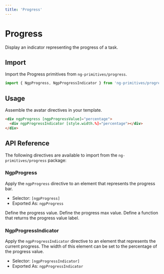 ```yaml
---
title: 'Progress'
---
```


# Progress

Display an indicator representing the progress of a task.

<docs-example name="progress"></docs-example>

## Import

Import the Progress primitives from `ng-primitives/progress`.

```ts
import { NgpProgress, NgpProgressIndicator } from 'ng-primitives/progress';
```

## Usage

Assemble the avatar directives in your template.

```html
<div ngpProgress [ngpProgressValue]="percentage">
  <div ngpProgressIndicator [style.width.%]="percentage"></div>
</div>
```

## API Reference

The following directives are available to import from the `ng-primitives/progress` package:

### NgpProgress

Apply the `ngpProgress` directive to an element that represents the progress bar.

- Selector: `[ngpProgress]`
- Exported As: `ngpProgress`

<response-field name="ngpProgressValue" type="number">
  Define the progress value.
</response-field>

<response-field name="ngpProgressMax" type="number" default="100">
  Define the progress max value.
</response-field>

<response-field name="ngpProgressValueLabel" type="(value: number, max: number) => string">
  Define a function that returns the progress value label.
</response-field>

### NgpProgressIndicator

Apply the `ngpProgressIndicator` directive to an element that represents the current progress.
The width of this element can be set to the percentage of the progress value.

- Selector: `[ngpProgressIndicator]`
- Exported As: `ngpProgressIndicator`
